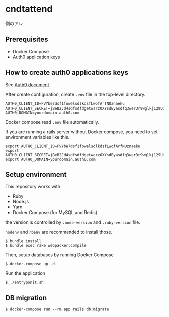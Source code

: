 # cndtattend

例のアレ

## Prerequisites

- Docker Compose
- Auth0 application keys

## How to create auth0 applications keys

See [Auth0 document](https://auth0.com/docs/quickstart/webapp/rails/01-login)

After create configuration, create `.env` file in the top-level directory.

```
AUTH0_CLIENT_ID=FVYbe7dsf1fowelsdlkdsfLwofArfNUznaeku
AUTH0_CLIENT_SECRET=jBeB2Jd4sdfsdfdgetwarzOXYsdEyasdfq3wer3r9wglkj129UoF_XJuD
AUTH0_DOMAIN=yourdomain.auth0.com
```

Docker compose read `.env` file automatically.

If you are running a rails server without Docker compose, you need to set environment variables like this.

```
export AUTH0_CLIENT_ID=FVYbe7dsf1fowelsdlkdsfLwofArfNUznaeku
export AUTH0_CLIENT_SECRET=jBeB2Jd4sdfsdfdgetwarzOXYsdEyasdfq3wer3r9wglkj129UoF_XJuD
export AUTH0_DOMAIN=yourdomain.auth0.com
```

## Setup environment

This repository works with

- Ruby
- Node.js
- Yarn
- Docker Compose (for MySQL and Redis)

the version is controlled by `.node-version` and `.ruby-version` file.

`nodenv` and `rbenv` are recommended to install those.

```
$ bundle install
$ bundle exec rake webpacker:compile
```

Then, setup databases by running Docker Compose

```
$ docker-compose up -d
```

Run the application

```
$ ./entryponit.sh
```

## DB migration

```
$ docker-compose run --rm app rails db:migrate
```
